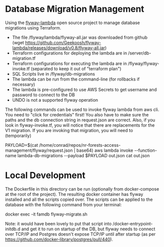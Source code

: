 # Database Migration Management
Using the [flyway-lambda](https://github.com/Geekoosh/flyway-lambda) open source project to manage database migrations using Terraform.

* The file /flyway/lambda/flyway-all.jar was downloaded from github (wget https://github.com/Geekoosh/flyway-lambda/releases/download/v0.8/flyway-all.jar)
* Terraform configurations for deploying the lambda are in /server/db-migration.tf
* Terraform configurations for executing the lambda are in /flyway/flyway-invoke.tf (separated to keep it out of "terraform plan")
* SQL Scripts live in /flyway/db-migrations
* The lambda can be run from the command-line (for rollbacks if necessary)
* The lambda is pre-configured to use AWS Secrets to get username and password to connect to the DB
* UNDO is not a supported flyway operation

The following commands can be used to invoke flyway lambda from aws cli. You need to "click for credentials" first!
You also have to make sure the paths and the db connection string in request.json are correct.
Also, if you look in flyway-invoke.tf, you will notice that there are replacements for the V1 migration. If you are invoking that migration, you will need to (temporarily)

PAYLOAD=$(cat /home/conrad/repos/nr-forests-access-management/flyway/request.json | base64)
aws lambda invoke --function-name lambda-db-migrations --payload $PAYLOAD out.json
cat out.json

# Local Development

The Dockerfile in this directory can be run (optionally from docker-compose at the root of the project). The resulting docker container has flyway installed and all the scripts copied over. The scripts can be applied to the database with the following command from your terminal:

docker exec -it famdb flyway-migrate.sh

Note: it would have been lovely to put that script into /docker-entrypoint-initdb.d and get it to run on startup of the DB, but flyway needs to connect over TCP/IP and Postgres doesn't expose TCP/IP until after startup (as per https://github.com/docker-library/postgres/pull/440).